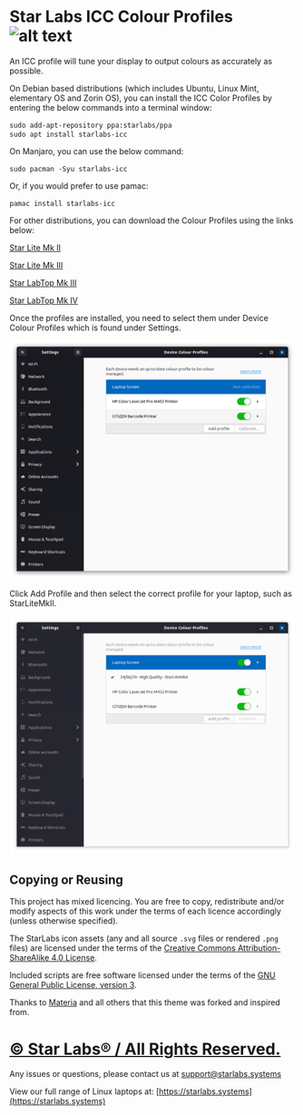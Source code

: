# Star Labs ICC Colour Profiles ![alt text](https://cdn.shopify.com/s/files/1/2059/5897/files/Star_50x.png?v=1513954416 "Star Labs Systems")

An ICC profile will tune your display to output colours as accurately as possible.

On Debian based distributions (which includes Ubuntu, Linux Mint, elementary OS and Zorin OS), you can install the ICC Color Profiles by entering the below commands into a terminal window:

```
sudo add-apt-repository ppa:starlabs/ppa
sudo apt install starlabs-icc
```

On Manjaro, you can use the below command:

```
sudo pacman -Syu starlabs-icc
```

Or, if you would prefer to use pamac: 

```
pamac install starlabs-icc
```

For other distributions, you can download the Colour Profiles using the links below:

[Star Lite Mk II](ICC/StarLiteMkII.icc)

[Star Lite Mk III](ICC/StarLiteMkIII.icc)

[Star LabTop Mk III](ICC/StarLabTopMkIII.icc)

[Star LabTop Mk IV](ICC/StarLabTopMkIV.icc)



Once the profiles are installed, you need to select them under Device Colour Profiles which is found under Settings.

![Selecting](screenshots/icc1.png)

Click Add Profile and then select the correct profile for your laptop, such as StarLiteMkII.

![Active](Screenshots/icc2.png)

## Copying or Reusing

This project has mixed licencing. You are free to copy, redistribute and/or modify aspects of this work under the terms of each licence accordingly (unless otherwise specified).

The StarLabs icon assets (any and all source `.svg` files or rendered `.png` files) are licensed under the terms of the [Creative Commons Attribution-ShareAlike 4.0 License](https://creativecommons.org/licenses/by-sa/4.0/).

Included scripts are free software licensed under the terms of the [GNU General Public License, version 3](https://www.gnu.org/licenses/gpl-3.0.txt).

Thanks to [Materia](https://github.com/nana-4/materia-theme) and all others that this theme was forked and inspired from.

# [© Star Labs® / All Rights Reserved.](https://starlabs.systems)
Any issues or questions, please contact us at [support@starlabs.systems](mailto:supportstarlabs.systems)

View our full range of Linux laptops at: [https://starlabs.systems](https://starlabs.systems)

